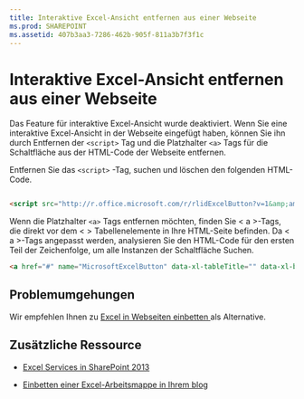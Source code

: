 ```yaml
---
title: Interaktive Excel-Ansicht entfernen aus einer Webseite
ms.prod: SHAREPOINT
ms.assetid: 407b3aa3-7286-462b-905f-811a3b7f3f1c
---
```



# Interaktive Excel-Ansicht entfernen aus einer Webseite

Das Feature für interaktive Excel-Ansicht wurde deaktiviert. Wenn Sie eine interaktive Excel-Ansicht in der Webseite eingefügt haben, können Sie ihn durch Entfernen der  `<script>` Tag und die Platzhalter `<a>` Tags für die Schaltfläche aus der HTML-Code der Webseite entfernen.
  
    
    

Entfernen Sie das  `<script>` -Tag, suchen und löschen den folgenden HTML-Code.


```HTML

<script src="http://r.office.microsoft.com/r/rlidExcelButton?v=1&amp;amp;kip=1" type="text/javascript"></script>
```

Wenn die Platzhalter  `<a>` Tags entfernen möchten, finden Sie < a >-Tags, die direkt vor dem < > Tabellenelemente in Ihre HTML-Seite befinden. Da < a >-Tags angepasst werden, analysieren Sie den HTML-Code für den ersten Teil der Zeichenfolge, um alle Instanzen der Schaltfläche Suchen.


```HTML
<a href="#" name="MicrosoftExcelButton" data-xl-tableTitle="" data-xl-buttonStyle="Standard" data-xl-fileName="Book1" data-xl-attribution="" ></a>
```


## Problemumgehungen

Wir empfehlen Ihnen zu  [Excel in Webseiten einbetten ](https://support.office.com/en-au/article/Share-it-Embed-an-Excel-workbook-on-your-blog-804e1845-5662-487e-9b38-f96307144081?ui=en-US&amp;rs=en-AU&amp;ad=AU) als Alternative.
  
    
    

## Zusätzliche Ressource
<a name="bk_addresources"> </a>


-  [Excel Services in SharePoint 2013](excel-services-in-sharepoint-2013.md)
    
  
-  [Einbetten einer Excel-Arbeitsmappe in Ihrem blog](https://support.office.com/en-au/article/Share-it-Embed-an-Excel-workbook-on-your-blog-804e1845-5662-487e-9b38-f96307144081?ui=en-US&amp;rs=en-AU&amp;ad=AU)
    
  

